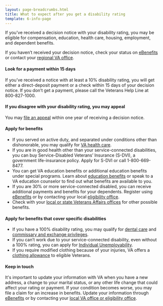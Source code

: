 ```yaml
---
layout: page-breadcrumbs.html
title: What to expect after you get a disability rating
template: 6-info-page
---
```




If you've received a decision notice with your disability rating, you may be eligible for compensation, education, health care, housing, employment, and dependent benefits.  

If you haven’t received your decision notice, check your status on [eBenefits](https://www.ebenefits.va.gov/ebenefits/about/feature?feature=va-letters) or contact your [regional VA office](/facilities/).


#### Look for a payment within 15 days  
If you’ve received a notice with at least a 10% disability rating, you will get either a direct-deposit payment or a check within 15 days of your decision notice. If you don’t get a payment, please call the Veterans Help Line at 800-827-1000.  

#### If you disagree with your disability rating, you may appeal
You may [file an appeal](/disability-benefits/claims-appeal/) within one year of receiving a decision notice.

#### Apply for benefits

- If you served on active duty, and separated under conditions other than dishonorable, you may qualify for [VA health care](https://www.vets.gov/healthcare/apply/).
- If you are in good health other than your service-connected disabilities, you can buy Service-Disabled Veterans’ Insurance (S-DVI), a government life-insurance policy. Apply for S-DVI or call 1-800-669-8477.
- You can get VA education benefits or additional education benefits under special programs. Learn about [education benefits](/education) or speak to a VA education counselor to find out what benefits are available to you.   
- If you are 30% or more service-connected disabled, you can receive additional payments and benefits for your dependents. Register using [eBenefits](https://www.ebenefits.va.gov/ebenefits/about/feature?feature=dependent-compensation) or by contacting your local [eligibility office](/facilities/).
- Check with your [local or state Veterans Affairs offices](http://www.va.gov/statedva.htm) for other possible benefits.  


#### Apply for benefits that cover specific disabilities

- If you have a 100% disability rating, you may qualify for [dental care](/disability-benefits/conditions/special-claims/dentistry/) and [commissary and exchange privileges](http://www.militaryonesource.mil/shopping?content_id=268500).
- If you can’t work due to your service-connected disability, even without a 100% rating, you can apply for [Individual Unemployability](/disability-benefits/conditions/special-claims/individual-unemployability/).
- If you require modified clothing because of your injuries, VA offers a [clothing allowance](/disability-benefits/conditions/special-claims/clothing/) to eligible Veterans.


#### Keep in touch
It's important to update your information with VA when you have a new address, a change to your marital status, or any other life change that could affect your rating or payment. If your condition becomes worse, you may file a claim for an increase in benefits. Update your information through [eBenefits]( https://www.ebenefits.va.gov/ebenefits/about/feature?feature=dependent-compensation) or by contacting your [local VA office or eligibility office](/facilities/).
